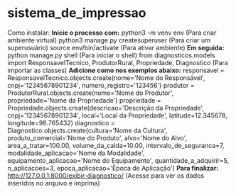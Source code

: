 # sistema_de_impressao

Como instalar:
**Inicie o processo com:**
    python3 -m venv env (Para criar ambiente virtual)
    python3 manage.py createsuperuser (Para criar um superusuário)
    source env/bin/activate (Para ativar ambiente)
**Em seguida:**
    python manage.py shell (Para iniciar o shell)
    from diagnosticos.models import ResponsavelTecnico, ProdutorRural, Propriedade, Diagnostico (Para importar as classes)
    **Adicione como nos exemplos abaixo:**
    responsavel = ResponsavelTecnico.objects.create(nome='Nome do Responsável', cnpj='12345678901234', numero_registro='123456')
    produtor = ProdutorRural.objects.create(nome='Nome do Produtor', propriedade='Nome da Propriedade')
    propriedade = Propriedade.objects.create(descricao='Descrição da Propriedade', cnpj='12345678901234', local='Local da Propriedade', latitude=12.345678, longitude=98.765432)
    diagnostico = Diagnostico.objects.create(cultura='Nome da Cultura', produto_comercial='Nome do Produto', alvo='Nome do Alvo', area_a_tratar=100.00, volume_da_calda=10.00, intervalo_de_seguranca=7, modalidade_aplicacao='Nome da Modalidade', equipamento_aplicacao='Nome do Equipamento', quantidade_a_adquirir=5, n_aplicacoes=3, epoca_aplicacao='Época de Aplicação')
**Para finalizar:**
    http://127.0.0.1:8000/exibir-diagnostico/ (Acesse para ver os dados inseridos no arquivo e imprima)
